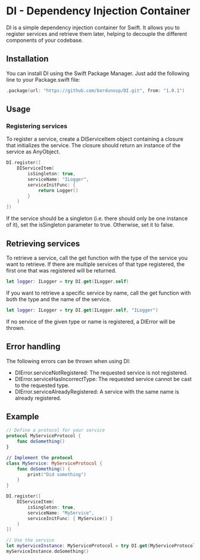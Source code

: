 # DI - Dependency Injection Container
DI is a simple dependency injection container for Swift. It allows you to register services and retrieve them later, helping to decouple the different components of your codebase.

## Installation
You can install DI using the Swift Package Manager. Just add the following line to your Package.swift file:

```swift
.package(url: "https://github.com/bordunosp/DI.git", from: "1.0.1")
```

## Usage
### Registering services

To register a service, create a DIServiceItem object containing a closure that initializes the service. The closure should return an instance of the service as AnyObject.

```swift
DI.register([
    DIServiceItem(
        isSingleton: true,
        serviceName: "ILogger",
        serviceInitFunc: {
            return Logger()
        }
    )
])
```

If the service should be a singleton (i.e. there should only be one instance of it), set the isSingleton parameter to true. Otherwise, set it to false.

## Retrieving services

To retrieve a service, call the get function with the type of the service you want to retrieve. If there are multiple services of that type registered, the first one that was registered will be returned.

```swift 
let logger: ILogger = try DI.get(ILogger.self)
```

If you want to retrieve a specific service by name, call the get function with both the type and the name of the service.

```swift
let logger: ILogger = try DI.get(ILogger.self, "ILogger")
```

If no service of the given type or name is registered, a DIError will be thrown.

## Error handling
The following errors can be thrown when using DI:

- DIError.serviceNotRegistered: The requested service is not registered.
- DIError.serviceHasIncorrectType: The requested service cannot be cast to the requested type.
- DIError.serviceAlreadyRegistered: A service with the same name is already registered.

## Example

```swift
// Define a protocol for your service
protocol MyServiceProtocol {
    func doSomething()
}

// Implement the protocol
class MyService: MyServiceProtocol {
    func doSomething() {
        print("Did something")
    }
}

DI.register([
    DIServiceItem(
        isSingleton: true,
        serviceName: "MyService",
        serviceInitFunc: { MyService() }
    )
])

// Use the service
let myServiceInstance: MyServiceProtocol = try DI.get(MyServiceProtocol.self)
myServiceInstance.doSomething()
```